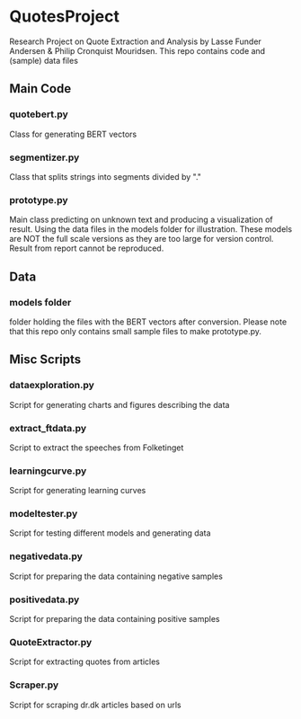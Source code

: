 # QuotesProject
Research Project on Quote Extraction and Analysis by Lasse Funder Andersen & Philip Cronquist Mouridsen.
This repo contains code and (sample) data files
## Main Code

### quotebert.py
Class for generating BERT vectors

### segmentizer.py
Class that splits strings into segments divided by "."

### prototype.py
Main class predicting on unknown text and producing a visualization of result.
Using the data files in the models folder for illustration. These models are NOT the full scale versions as they are too large for version control. Result from report cannot be reproduced.

## Data

### models folder
folder holding the files with the BERT vectors after conversion.
Please note that this repo only contains small sample files to make prototype.py. 

## Misc Scripts
### dataexploration.py
Script for generating charts and figures describing the data

### extract_ftdata.py
Script to extract the speeches from Folketinget

### learningcurve.py
Script for generating learning curves

### modeltester.py
Script for testing different models and generating data

### negativedata.py
Script for preparing the data containing negative samples

### positivedata.py
Script for preparing the data containing positive samples


### QuoteExtractor.py
Script for extracting quotes from articles

### Scraper.py
Script for scraping dr.dk articles based on urls

